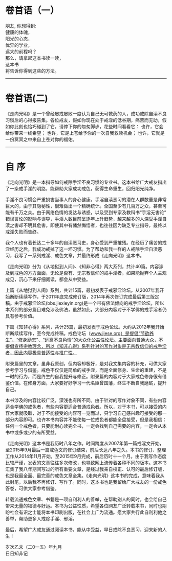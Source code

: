 
##

# 卷首语（一）

朋友, 你想得到:   
健康的体魄，   
阳光的心态，   
优异的学业，  
远大的前程吗？  
那么，请拿起这本书读一读，  
这本书  
将告诉你得到这些的方法。   


---  

# 卷首语(二)

《走向光明》是一个曾经屡戒屡败一度认为自己无可救药的人，成功戒除自渎不良习惯后的心得报告集。各位戒友，假如你现在处于戒淫的低谷期，痛苦而无助，假如你此刻也恰巧碰到了它，请停下你的匆匆脚步，花些时间看看它：
也许，它会给你带来一线希望；
也许，它是上苍给予你的一次自我救赎机会；
也许，它就是一份冥冥之中来自上苍对你的福佑。





      
---
# 自     序 
《走向光明》是一本指导如何戒除手淫不良习惯的专业书。这本书给广大戒友指出了一条戒手淫的明路，能帮助大家成功戒色，获得生命重生，回归阳光纯净。

手淫不良习惯会严重损害当事人的身心健康。手淫自渎恶习的潜在人群数量是非常巨大的，由于其隐秘性，很难做出一个精确统计。全国至少有几百万之众，甚至可能有千万之众。由于网络色情的发达与诱惑，以及受到专家及教科书“手淫无害论” 错误言论的影响与误导，手淫人数目前呈逐年上升趋势，越来越多的人深受手淫自渎之害却不明其危害。即使其中有幡然悔悟者，也往往因为缺乏专业指导，最终以戒淫失败而告终。

我个人也有着长达二十多年的自渎恶习史，身心受到严重摧残。在经历了痛苦的戒淫经历之后，我成功戒掉了这一坏习惯。为了帮助和我一样的人戒除手淫自渎恶习，我写了一系列戒淫、戒色文章，并最终形成《走向光明》这本书。

《走向光明》分为《从地狱到人间》、《知非心得》两大系列，共计40篇。内容涉及到戒色的方方面面，无论是否有、无宗教信仰的戒手淫者，如果能抛弃个人主观成见，沉心下来仔细阅读，都会从中受益。

上篇《从地狱到人间》系列，共计15篇，最初发表于戒邪淫论坛。从2007年我开始断断续续写作，于2011年底完成修订版，2014年再次修订完成最后第三版定稿。由于戒邪淫论坛(bbs.jiexieyin.org)是一个带有佛法倾向的戒手淫论坛，所以本系列的部分篇目难免涉及佛法，虽然如此，大部分内容对于不学佛的戒手淫者仍具有参考价值。

下篇《知非心得》系列，共计25篇，最初发表于戒色论坛。大约从2012年我开始断断续续写作，至今完成终稿。戒色论坛（www.jiese.org）是提倡“节欲养生”、“修身励志”、“远离不良色情”的大众化公益性论坛。主要面向普通大众，不提倡宣扬宗教理念，所以《知非心得》系列针对的写作对象是无宗教信仰的戒手淫者，因此内容极具普适性与推广性。
    
附录篇里的文章，虽非我原创，但内容却极好，是对我文集内容的补充，可供大家参考学习与借鉴。戒色不仅仅是简单的戒手淫，而是全面修身、生命的重建，不是一时的行为，而是终生的自我提升与修正。附录篇的内容对于大家戒色修身很有借鉴价值。在修身方面，大家要好好学习一代名臣曾国藩，终生不断自我磨砺，提升自己。

本书涉及的内容比较广泛，深浅也有所不同。由于针对的写作对象不同，有些内容适合学佛的戒色者，有些内容更适合普通戒色者。所以，对于本书，可以接受的内容大家就吸取，对于不能接受的内容可一览而过，只学习自己感兴趣可接受的那一部分内容即可。也许本书内容并不能使每一位戒色者都能全盘接受，但是我相信：任何一个戒色者，只要能耐心读完全书，一定会找到自己需要的内容，一定会从本书中或多或少的有所受益。

《走向光明》这本书是我历时八年之作。时间跨度从2007年第一篇戒淫文开始，至2015年9月最后一篇戒色文的修订结束，前后长达八年之久。本书的修订、整理工作从2014年11月开始，至2015年9月完成，前后历时十一个月。由于我写作态度比较严谨，发表的文章往往多次修改，也导致网上流传着各种不同的版本。这本书汇集了我八年期间写过的所有重要文章，是经过我亲自校正、认可的最后修订版，也是我最全面、最完善的戒色文章全集。《走向光明》这本书的完成，意味着我从此封笔，以后我不再修订、写作了。同时，这本书也是我留给广大戒友的一份戒色答卷，可供大家参考借鉴。

转载流通戒色文章、书籍是一项自利利人的善举，在帮助别人的同时，也会给自己带来无量的福德与好运。本书为公益性质，希望各位网友广泛转载本书，同时也期盼社会有识之士能将本书印刷出版，在社会上广为流通。愿大家共行此自利利他之善举，帮助更多人戒除手淫、邪淫。

最后，希望广大戒友通过阅读本书，能从中受益，早日戒除不良恶习，迎来新的人生！
                                               
  岁次乙未（二0一五）年九月    
  日日知非记  

